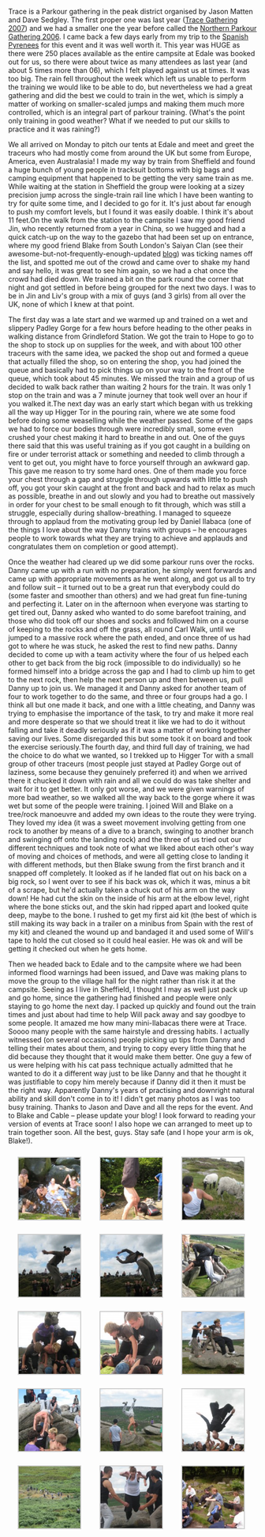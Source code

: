 Trace is a Parkour gathering in the peak district organised by Jason Matten and Dave Sedgley. The
first proper one was last year ([Trace Gathering
2007](/blog/2007/08/trace-gathering-2007/)) and we had a smaller one
the year before called the [Northern Parkour Gathering
2006](/blog/2006/07/northern-parkour-gathering-2006/). I
came back a few days early from my trip to the [Spanish
Pyrenees](/blog/2008/07/pyrenees-2008/) for this event and it was well
worth it. This year was HUGE as there were 250 places available as the entire campsite at Edale was
booked out for us, so there were about twice as many attendees as last year (and about 5 times more
than 06), which I felt played against us at times. It was too big. The rain fell throughout the week
which left us unable to perform the training we would like to be able to do, but nevertheless we had
a great gathering and did the best we could to train in the wet, which is simply a matter of working
on smaller-scaled jumps and making them much more controlled, which is an integral part of parkour
training. (What's the point only training in good weather? What if we needed to put our skills to
practice and it was raining?)

We all arrived on Monday to pitch our tents at Edale and meet and greet the traceurs who had mostly
come from around the UK but some from Europe, America, even Australasia! I made my way by train from
Sheffield and found a huge bunch of young people in tracksuit bottoms with big bags and camping
equipment that happened to be getting the very same train as me. While waiting at the station in
Sheffield the group were looking at a sizey precision jump across the single-train rail line which I
have been wanting to try for quite some time, and I decided to go for it. It's just about far enough
to push my comfort levels, but I found it was easily doable. I think it's about 11 feet.On the walk
from the station to the campsite I saw my good friend Jin, who recently returned from a year in
China, so we hugged and had a quick catch-up on the way to the gazebo that had been set up on
entrance, where my good friend Blake from South London's Saiyan Clan (see their
awesome-but-not-frequently-enough-updated [blog](http://saiyangarden.blogspot.com/)) was
ticking names off the list, and spotted me out of the crowd and came over to shake my hand and say
hello, it was great to see him again, so we had a chat once the crowd had died down. We trained a
bit on the park round the corner that night and got settled in before being grouped for the next two
days. I was to be in Jin and Liv's group with a mix of guys (and 3 girls) from all over the UK, none
of which I knew at that point.

The first day was a late start and we warmed up and trained on a wet and slippery Padley Gorge for a
few hours before heading to the other peaks in walking distance from Grindleford Station. We got the
train to Hope to go to the shop to stock up on supplies for the week, and with about 100 other
traceurs with the same idea, we packed the shop out and formed a queue that actually filled the
shop, so on entering the shop, you had joined the queue and basically had to pick things up on your
way to the front of the queue, which took about 45 minutes. We missed the train and a group of us
decided to walk back rather than waiting 2 hours for the train. It was only 1 stop on the train and
was a 7 minute journey that took well over an hour if you walked it.The next day was an early start
which began with us trekking all the way up Higger Tor in the pouring rain, where we ate some food
before doing some weaselling while the weather passed. Some of the gaps we had to force our bodies
through were incredibly small, some even crushed your chest making it hard to breathe in and out.
One of the guys there said that this was useful training as if you got caught in a building on fire
or under terrorist attack or something and needed to climb through a vent to get out, you might have
to force yourself through an awkward gap. This gave me reason to try some hard ones. One of them
made you force your chest through a gap and struggle through upwards with little to push off, you
got your skin caught at the front and back and had to relax as much as possible, breathe in and out
slowly and you had to breathe out massively in order for your chest to be small enough to fit
through, which was still a struggle, especially during shallow-breathing. I managed to squeeze
through to applaud from the motivating group led by Daniel Ilabaca (one of the things I love about
the way Danny trains with groups – he encourages people to work towards what they are trying to
achieve and applauds and congratulates them on completion or good attempt).

Once the weather had cleared up we did some parkour runs over the rocks. Danny came up with a run
with no preparation, he simply went forwards and came up with appropriate movements as he went
along, and got us all to try and follow suit – it turned out to be a great run that everybody could
do (some faster and smoother than others) and we had great fun fine-tuning and perfecting it. Later
on in the afternoon when everyone was starting to get tired out, Danny asked who wanted to do some
barefoot training, and those who did took off our shoes and socks and followed him on a course of
keeping to the rocks and off the grass, all round Carl Walk, until we jumped to a massive rock where
the path ended, and once three of us had got to where he was stuck, he asked the rest to find new
paths. Danny decided to come up with a team activity where the four of us helped each other to get
back from the big rock (impossible to do individually) so he formed himself into a bridge across the
gap and I had to climb up him to get to the next rock, then help the next person up and then between
us, pull Danny up to join us. We managed it and Danny asked for another team of four to work
together to do the same, and three or four groups had a go. I think all but one made it back, and
one with a little cheating, and Danny was trying to emphasise the importance of the task, to try and
make it more real and more desperate so that we should treat it like we had to do it without falling
and take it deadly seriously as if it was a matter of working together saving our lives. Some
disregarded this but some took it on board and took the exercise seriously.The fourth day, and third
full day of training, we had the choice to do what we wanted, so I trekked up to Higger Tor with a
small group of other traceurs (most people just stayed at Padley Gorge out of laziness, some because
they genuinely preferred it) and when we arrived there it chucked it down with rain and all we could
do was take shelter and wait for it to get better. It only got worse, and we were given warnings of
more bad weather, so we walked all the way back to the gorge where it was wet but some of the people
were training. I joined Will and Blake on a tree/rock manoeuvre and added my own ideas to the route
they were trying. They loved my idea (it was a sweet movement involving getting from one rock to
another by means of a dive to a branch, swinging to another branch and swinging off onto the landing
rock) and the three of us tried out our different techniques and took note of what we liked about
each other's way of moving and choices of methods, and were all getting close to landing it with
different methods, but then Blake swung from the first branch and it snapped off completely. It
looked as if he landed flat out on his back on a big rock, so I went over to see if his back was ok,
which it was, minus a bit of a scrape, but he'd actually taken a chuck out of his arm on the way
down! He had cut the skin on the inside of his arm at the elbow level, right where the bone sticks
out, and the skin had ripped apart and looked quite deep, maybe to the bone. I rushed to get my
first aid kit (the best of which is still making its way back in a trailer on a minibus from Spain
with the rest of my kit) and cleaned the wound up and bandaged it and used some of Will's tape to
hold the cut closed so it could heal easier. He was ok and will be getting it checked out when he
gets home.

Then we headed back to Edale and to the campsite where we had been informed flood warnings had been
issued, and Dave was making plans to move the group to the village hall for the night rather than
risk it at the campsite. Seeing as I live in Sheffield, I thought I may as well just pack up and go
home, since the gathering had finished and people were only staying to go home the next day. I
packed up quickly and found out the train times and just about had time to help Will pack away and
say goodbye to some people. It amazed me how many mini-Ilabacas there were at Trace. Soooo many
people with the same hairstyle and dressing habits. I actually witnessed (on several occasions)
people picking up tips from Danny and telling their mates about them, and trying to copy every
little thing that he did because they thought that it would make them better. One guy a few of us
were helping with his cat pass technique actually admitted that he wanted to do it a different way
just to be like Danny and that he thought it was justifiable to copy him merely because if Danny did
it then it must be the right way. Apparently Danny's years of practising and downright natural
ability and skill don't come in to it! I didn't get many photos as I was too busy training. Thanks
to Jason and Dave and all the reps for the event. And to Blake and Cable – please update your blog!
I look forward to reading your version of events at Trace soon! I also hope we can arranged to meet
up to train together soon. All the best, guys. Stay safe (and I hope your arm is ok, Blake!).

<p>
<style type="text/css">
			#gallery-42 {
				margin: auto;
			}
			#gallery-42 .gallery-item {
				float: left;
				margin-top: 10px;
				text-align: center;
				width: 33%;
			}
			#gallery-42 img {
				border: 2px solid #cfcfcf;
			}
			#gallery-42 .gallery-caption {
				margin-left: 0;
			}
			/* see gallery_shortcode() in wp-includes/media.php */
		</style>
<div class="gallery galleryid-1238 gallery-columns-3 gallery-size-thumbnail" id="gallery-42"><dl class="gallery-item">
<dt class="gallery-icon landscape">
<img alt="" class="attachment-thumbnail size-thumbnail" decoding="async" height="125" loading="lazy" src="images/IMG_0921.resized-150x150.jpg" width="125"/>
</dt></dl><dl class="gallery-item">
<dt class="gallery-icon portrait">
<img alt="" class="attachment-thumbnail size-thumbnail" decoding="async" height="125" loading="lazy" src="images/IMG_0926.resized-150x150.jpg" width="125"/>
</dt></dl><dl class="gallery-item">
<dt class="gallery-icon landscape">
<img alt="" class="attachment-thumbnail size-thumbnail" decoding="async" height="125" loading="lazy" src="images/IMG_0929.resized-150x150.jpg" width="125"/>
</dt></dl><br style="clear: both"/><dl class="gallery-item">
<dt class="gallery-icon landscape">
<img alt="" class="attachment-thumbnail size-thumbnail" decoding="async" height="125" loading="lazy" src="images/IMG_0935.resized-150x150.jpg" width="125"/>
</dt></dl><dl class="gallery-item">
<dt class="gallery-icon landscape">
<img alt="" class="attachment-thumbnail size-thumbnail" decoding="async" height="125" loading="lazy" sizes="auto, (max-width: 125px) 100vw, 125px" src="images/IMG_0936.resized-125x125.jpg" width="125"/>
</dt></dl><dl class="gallery-item">
<dt class="gallery-icon landscape">
<img alt="" class="attachment-thumbnail size-thumbnail" decoding="async" height="125" loading="lazy" src="images/IMG_0944.resized-150x150.jpg" width="125"/>
</dt></dl><br style="clear: both"/><dl class="gallery-item">
<dt class="gallery-icon portrait">
<img alt="" class="attachment-thumbnail size-thumbnail" decoding="async" height="125" loading="lazy" src="images/IMG_0947.resized-150x150.jpg" width="125"/>
</dt></dl><dl class="gallery-item">
<dt class="gallery-icon landscape">
<img alt="" class="attachment-thumbnail size-thumbnail" decoding="async" height="125" loading="lazy" src="images/IMG_0945.resized-150x150.jpg" width="125"/>
</dt></dl><dl class="gallery-item">
<dt class="gallery-icon landscape">
<img alt="" class="attachment-thumbnail size-thumbnail" decoding="async" height="125" loading="lazy" src="images/IMG_0962.resized-150x150.jpg" width="125"/>
</dt></dl><br style="clear: both"/><dl class="gallery-item">
<dt class="gallery-icon portrait">
<img alt="" class="attachment-thumbnail size-thumbnail" decoding="async" height="125" loading="lazy" src="images/IMG_0954.resized-150x150.jpg" width="125"/>
</dt></dl><dl class="gallery-item">
<dt class="gallery-icon portrait">
<img alt="" class="attachment-thumbnail size-thumbnail" decoding="async" height="125" loading="lazy" src="images/IMG_0980.resized-150x150.jpg" width="125"/>
</dt></dl><dl class="gallery-item">
<dt class="gallery-icon portrait">
<img alt="" class="attachment-thumbnail size-thumbnail" decoding="async" height="125" loading="lazy" src="images/IMG_0974.resized-150x150.jpg" width="125"/>
</dt></dl><br style="clear: both"/><dl class="gallery-item">
<dt class="gallery-icon landscape">
<img alt="" class="attachment-thumbnail size-thumbnail" decoding="async" height="125" loading="lazy" src="images/IMG_0985.resized-150x150.jpg" width="125"/>
</dt></dl><dl class="gallery-item">
<dt class="gallery-icon portrait">
<img alt="" class="attachment-thumbnail size-thumbnail" decoding="async" height="125" loading="lazy" src="images/IMG_0982.resized-150x150.jpg" width="125"/>
</dt></dl><dl class="gallery-item">
<dt class="gallery-icon landscape">
<img alt="" class="attachment-thumbnail size-thumbnail" decoding="async" height="125" loading="lazy" src="images/n761565042_3654872_5783-150x150.jpg" width="125"/>
</dt></dl><br style="clear: both"/>
</div>
</p>
